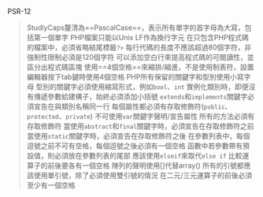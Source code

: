 PSR-12
>StudlyCaps釐清為==PascalCase==，表示所有單字的首字母為大寫，包括第一個單字
>PHP檔案只能以Unix LF作為換行字元
>在只包含PHP程式碼的檔案中，必須省略結尾標籤`?>`
>每行代碼的長度不應該超過80個字符，非強制性限制必須是120個字符
>可以添加空白行來提高程式碼的可閱讀性，並區分出程式碼區塊
>使用==4個空格==來縮排/縮進，不是使用制表符，設置編輯器按下tab鍵時使用4個空格
>PHP所有保留的關鍵字和型別使用小寫字母
>型別的關鍵字必須使用縮寫形式，例如`bool`、`int`
>實例化類別時，即便沒有傳遞參數給建構子，始終必須添加小括號
>`extends`和`implements`關鍵字必須宣告在與類別名稱同一行
>每個屬性都必須有存取修飾符(`public`、`protected`、`private`)
>不可使用`var`關鍵字聲明/宣告屬性
>所有的方法必須有存取修飾符
>當使用`abstract`和`final`關鍵字時，必須宣告在存取修飾符之前
>當使用`static`關鍵字時，必須宣告在存取修飾符之後
>在參數列表中，每個逗號之前不可有空格，每個逗號之後必須有一個空格
>函數中若參數帶有預設值，則必須放在參數列表的尾部
>應該使用`elseif`來取代`else if`
>比較運算子的前後要各有一個空格
>陣列的聲明使用[]代替array()
>所有的引號都應該使用單引號，除了必須使用雙引號的情況
>在二元/三元運算子的前後必須至少有一個空格